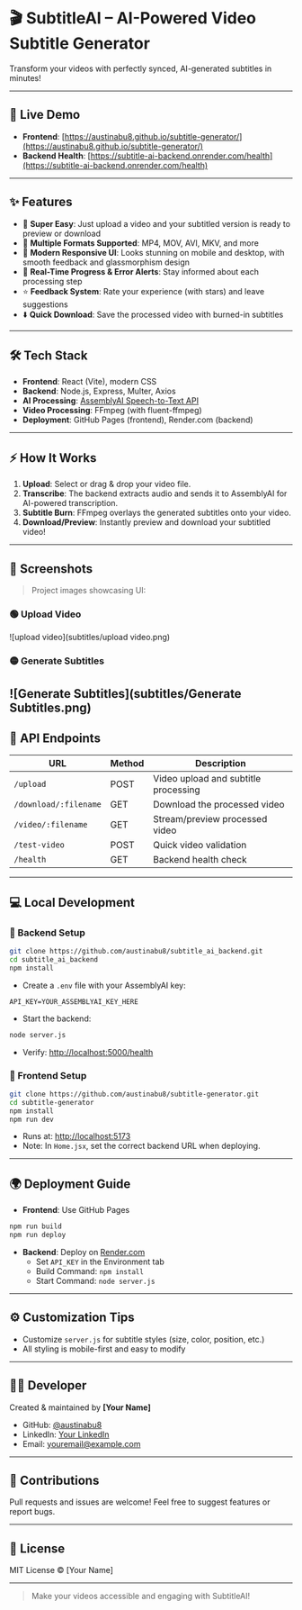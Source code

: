 # 🎬 SubtitleAI – AI-Powered Video Subtitle Generator

Transform your videos with perfectly synced, AI-generated subtitles in minutes!

---

## 🚀 Live Demo

- **Frontend**: [https://austinabu8.github.io/subtitle-generator/](https://austinabu8.github.io/subtitle-generator/)
- **Backend Health**: [https://subtitle-ai-backend.onrender.com/health](https://subtitle-ai-backend.onrender.com/health)

---

## ✨ Features

- 🎥 **Super Easy**: Just upload a video and your subtitled version is ready to preview or download
- 📁 **Multiple Formats Supported**: MP4, MOV, AVI, MKV, and more
- 📱 **Modern Responsive UI**: Looks stunning on mobile and desktop, with smooth feedback and glassmorphism design
- 🔁 **Real-Time Progress & Error Alerts**: Stay informed about each processing step
- ⭐ **Feedback System**: Rate your experience (with stars) and leave suggestions
- ⬇️ **Quick Download**: Save the processed video with burned-in subtitles

---

## 🛠 Tech Stack

- **Frontend**: React (Vite), modern CSS
- **Backend**: Node.js, Express, Multer, Axios
- **AI Processing**: [AssemblyAI Speech-to-Text API](https://www.assemblyai.com/)
- **Video Processing**: FFmpeg (with fluent-ffmpeg)
- **Deployment**: GitHub Pages (frontend), Render.com (backend)

---

## ⚡️ How It Works

1. **Upload**: Select or drag & drop your video file.
2. **Transcribe**: The backend extracts audio and sends it to AssemblyAI for AI-powered transcription.
3. **Subtitle Burn**: FFmpeg overlays the generated subtitles onto your video.
4. **Download/Preview**: Instantly preview and download your subtitled video!

---

## 📸 Screenshots

> Project images showcasing UI:

### 🟢 Upload Video
![upload video](subtitles/upload video.png)

### 🟡 Generate Subtitles
![Generate Subtitles](subtitles/Generate Subtitles.png)
---

## 📝 API Endpoints

| URL                     | Method | Description                          |
|-------------------------|--------|--------------------------------------|
| `/upload`              | POST   | Video upload and subtitle processing |
| `/download/:filename`  | GET    | Download the processed video         |
| `/video/:filename`     | GET    | Stream/preview processed video       |
| `/test-video`          | POST   | Quick video validation               |
| `/health`              | GET    | Backend health check                 |

---

## 💻 Local Development

### 🔧 Backend Setup

```bash
git clone https://github.com/austinabu8/subtitle_ai_backend.git
cd subtitle_ai_backend
npm install
```

- Create a `.env` file with your AssemblyAI key:

```
API_KEY=YOUR_ASSEMBLYAI_KEY_HERE
```

- Start the backend:

```bash
node server.js
```

- Verify: [http://localhost:5000/health](http://localhost:5000/health)

### 🎨 Frontend Setup

```bash
git clone https://github.com/austinabu8/subtitle-generator.git
cd subtitle-generator
npm install
npm run dev
```

- Runs at: [http://localhost:5173](http://localhost:5173)
- Note: In `Home.jsx`, set the correct backend URL when deploying.

---

## 🌍 Deployment Guide

- **Frontend**: Use GitHub Pages

```bash
npm run build
npm run deploy
```

- **Backend**: Deploy on [Render.com](https://render.com/)
  - Set `API_KEY` in the Environment tab
  - Build Command: `npm install`
  - Start Command: `node server.js`

---

## ⚙️ Customization Tips

- Customize `server.js` for subtitle styles (size, color, position, etc.)
- All styling is mobile-first and easy to modify

---

## 🙋‍♂️ Developer

Created & maintained by **[Your Name]**

- GitHub: [@austinabu8](https://github.com/austinabu8)
- LinkedIn: [Your LinkedIn](https://linkedin.com/in/yourprofile)
- Email: youremail@example.com

---

## 🤝 Contributions

Pull requests and issues are welcome! Feel free to suggest features or report bugs.

---

## 📝 License

MIT License © [Your Name]

---

> Make your videos accessible and engaging with SubtitleAI!

